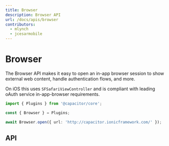 ```yaml
---
title: Browser
description: Browser API
url: /docs/apis/browser 
contributors:
  - mlynch
  - jcesarmobile
---
```


<plugin-platforms platforms="pwa,ios,android,electron"></plugin-platforms>

# Browser

<plugin-api name="browser" index="true"></plugin-api>

The Browser API makes it easy to open an in-app browser session to show external web content,
handle authentication flows, and more.

On iOS this uses `SFSafariViewController` and is compliant with leading oAuth service in-app-browser requirements.

```typescript
import { Plugins } from '@capacitor/core';

const { Browser } = Plugins;

await Browser.open({ url: 'http://capacitor.ionicframework.com/' });
```

## API

<plugin-api name="browser"></plugin-api>